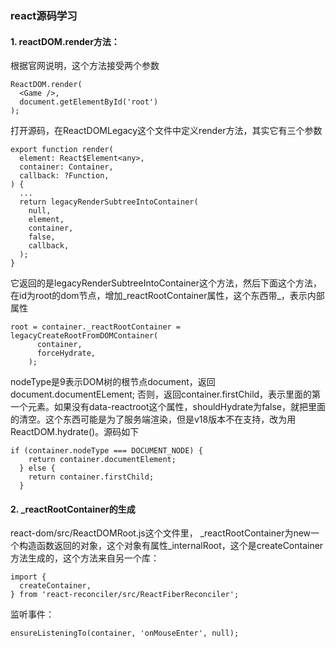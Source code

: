 ### react源码学习

#### 1. reactDOM.render方法：
根据官网说明，这个方法接受两个参数
```
ReactDOM.render(
  <Game />,
  document.getElementById('root')
);
```
打开源码，在ReactDOMLegacy这个文件中定义render方法，其实它有三个参数
```
export function render(
  element: React$Element<any>,
  container: Container,
  callback: ?Function,
) {
  ...
  return legacyRenderSubtreeIntoContainer(
    null,
    element,
    container,
    false,
    callback,
  );
}
```
它返回的是legacyRenderSubtreeIntoContainer这个方法，然后下面这个方法，在id为root的dom节点，增加_reactRootContainer属性，这个东西带_，表示内部属性
```
root = container._reactRootContainer = legacyCreateRootFromDOMContainer(
      container,
      forceHydrate,
    );
```

nodeType是9表示DOM树的根节点document，返回document.documentELement; 否则，返回container.firstChild，表示里面的第一个元素。如果没有data-reactroot这个属性，shouldHydrate为false，就把里面的清空。这个东西可能是为了服务端渲染，但是v18版本不在支持，改为用ReactDOM.hydrate()。源码如下
```
if (container.nodeType === DOCUMENT_NODE) {
    return container.documentElement;
  } else {
    return container.firstChild;
  }
```

#### 2. _reactRootContainer的生成
react-dom/src/ReactDOMRoot.js这个文件里， _reactRootContainer为new一个构造函数返回的对象，这个对象有属性_internalRoot，这个是createContainer方法生成的，这个方法来自另一个库：
```
import {
  createContainer,
} from 'react-reconciler/src/ReactFiberReconciler';
```

监听事件：
```
ensureListeningTo(container, 'onMouseEnter', null);
```

